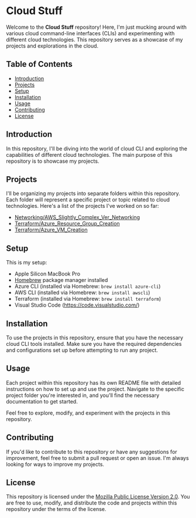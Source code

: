 # Cloud Stuff

Welcome to the **Cloud Stuff** repository! Here, I'm just mucking around with various cloud command-line interfaces (CLIs) and experimenting with different cloud technologies. This repository serves as a showcase of my projects and explorations in the cloud.

## Table of Contents

- [Introduction](#introduction)
- [Projects](#projects)
- [Setup](#setup)
- [Installation](#installation)
- [Usage](#usage)
- [Contributing](#contributing)
- [License](#license)

## Introduction

In this repository, I'll be diving into the world of cloud CLI and exploring the capabilities of different cloud technologies. The main purpose of this repository is to showcase my projects.

## Projects

I'll be organizing my projects into separate folders within this repository. Each folder will represent a specific project or topic related to cloud technologies. Here's a list of the projects I've worked on so far:

- [Networking/AWS_Slightly_Complex_Ver_Networking](Networking/AWS_Slightly_Complex_Ver_Networking)
- [Terraform/Azure_Resource_Group_Creation](Terraform/Azure_Resource_Group_Creation)
- [Terraform/Azure_VM_Creation](Terraform/Azure_VM_Creation)

## Setup

This is my setup:

- Apple Silicon MacBook Pro
- [Homebrew](https://brew.sh/) package manager installed
- Azure CLI (installed via Homebrew: `brew install azure-cli`)
- AWS CLI (installed via Homebrew: `brew install awscli`)
- Terraform (installed via Homebrew: `brew install terraform`)
- Visual Studio Code (https://code.visualstudio.com/)

## Installation

To use the projects in this repository, ensure that you have the necessary cloud CLI tools installed. Make sure you have the required dependencies and configurations set up before attempting to run any project.

## Usage

Each project within this repository has its own README file with detailed instructions on how to set up and use the project. Navigate to the specific project folder you're interested in, and you'll find the necessary documentation to get started.

Feel free to explore, modify, and experiment with the projects in this repository.

## Contributing

If you'd like to contribute to this repository or have any suggestions for improvement, feel free to submit a pull request or open an issue. I'm always looking for ways to improve my projects.

## License

This repository is licensed under the [Mozilla Public License Version 2.0](LICENSE). You are free to use, modify, and distribute the code and projects within this repository under the terms of the license.
